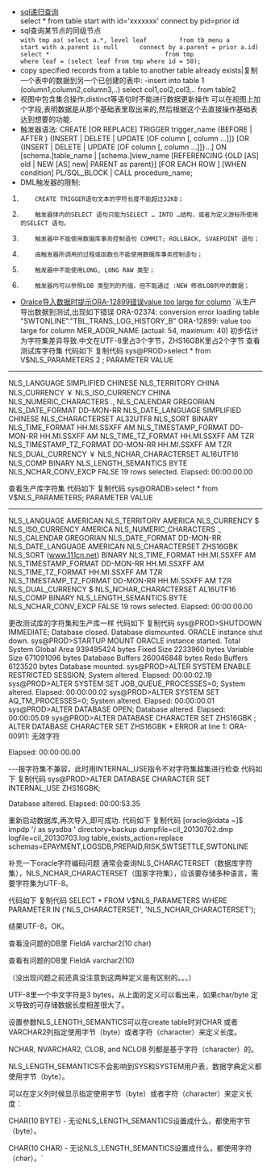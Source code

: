- [sql递归查询](http://www.cnblogs.com/linjiqin/archive/2013/06/24/3152674.html)<br>
select * from table start with id='xxxxxxx' connect by pid=prior id
- sql查询某节点的同级节点<br>
` with tmp as(
      select a.*, level leaf        
      from tb_menu a                
      start with a.parent is null     
      connect by a.parent = prior a.id)
select *                               
from tmp                             
where leaf = (select leaf from tmp where id = 50); `
- copy specified records from a table to another table already exists|复制一个表中的数据到另一个已创建的表中:
-insert into table 1 (column1,column2,column3,..) select col1,col2,col3,.. from table2 
- 视图中包含集合操作,distinct等语句时不能进行数据更新操作
可以在视图上加个字段,表明数据是从那个基础表里取出来的,然后根据这个去直接操作基础表达到想要的功能.
- 触发器语法:
CREATE [OR REPLACE] TRIGGER trigger_name
{BEFORE | AFTER }
{INSERT | DELETE | UPDATE [OF column [, column …]]}
[OR {INSERT | DELETE | UPDATE [OF column [, column …]]}...]
ON [schema.]table_name | [schema.]view_name 
[REFERENCING {OLD [AS] old | NEW [AS] new| PARENT as parent}]
[FOR EACH ROW ]
[WHEN condition]
PL/SQL_BLOCK | CALL procedure_name;
- DML触发器的限制:
1.         CREATE TRIGGER语句文本的字符长度不能超过32KB；

2.         触发器体内的SELECT 语句只能为SELECT … INTO …结构，或者为定义游标所使用的SELECT 语句。

3.         触发器中不能使用数据库事务控制语句 COMMIT; ROLLBACK, SVAEPOINT 语句；

4.         由触发器所调用的过程或函数也不能使用数据库事务控制语句；

5.         触发器中不能使用LONG, LONG RAW 类型；
6.         触发器内可以参照LOB 类型列的列值，但不能通过 :NEW 修改LOB列中的数据；
- [ Oralce导入数据时提示ORA-12899错误value too large for column](http://blog.csdn.net/lyb3290/article/details/53758884) 
      `从生产导出数据到测试,出现如下错误
ORA-02374: conversion error loading table "SWTONLINE"."TBL_TRANS_LOG_HISTORY_B"
 ORA-12899: value too large for column MER_ADDR_NAME (actual: 54, maximum: 40)
初步估计为字符集差异导致.中文在UTF-8里占3个字节，ZHS16GBK里占2个字节
查看测试库字符集
 代码如下 复制代码
sys@PROD>select * from V$NLS_PARAMETERS
   2  ;
PARAMETER                                                        VALUE
 ---------------------------------------------------------------- ----------------------------------------
 NLS_LANGUAGE                                                     SIMPLIFIED CHINESE
 NLS_TERRITORY                                                    CHINA
 NLS_CURRENCY                                                     ￥
NLS_ISO_CURRENCY                                                 CHINA
 NLS_NUMERIC_CHARACTERS                                           .,
 NLS_CALENDAR                                                     GREGORIAN
 NLS_DATE_FORMAT                                                  DD-MON-RR
 NLS_DATE_LANGUAGE                                                SIMPLIFIED CHINESE
 NLS_CHARACTERSET                                                 AL32UTF8
 NLS_SORT                                                         BINARY
 NLS_TIME_FORMAT                                                  HH.MI.SSXFF AM
 NLS_TIMESTAMP_FORMAT                                             DD-MON-RR HH.MI.SSXFF AM
 NLS_TIME_TZ_FORMAT                                               HH.MI.SSXFF AM TZR
 NLS_TIMESTAMP_TZ_FORMAT                                          DD-MON-RR HH.MI.SSXFF AM TZR
 NLS_DUAL_CURRENCY                                                ￥
NLS_NCHAR_CHARACTERSET                                           AL16UTF16
 NLS_COMP                                                         BINARY
 NLS_LENGTH_SEMANTICS                                             BYTE
 NLS_NCHAR_CONV_EXCP                                              FALSE
19 rows selected.
Elapsed: 00:00:00.00
 
查看生产库字符集
 代码如下 复制代码
sys@ORADB>select * from V$NLS_PARAMETERS;
PARAMETER                                                        VALUE
 ---------------------------------------------------------------- ----------------------------------------
 NLS_LANGUAGE                                                     AMERICAN
 NLS_TERRITORY                                                    AMERICA
 NLS_CURRENCY                                                     $
 NLS_ISO_CURRENCY                                                 AMERICA
 NLS_NUMERIC_CHARACTERS                                           .,
 NLS_CALENDAR                                                     GREGORIAN
 NLS_DATE_FORMAT                                                  DD-MON-RR
 NLS_DATE_LANGUAGE                                                AMERICAN
 NLS_CHARACTERSET                                                 ZHS16GBK
 NLS_SORT                               (www.111cn.net)                          BINARY
 NLS_TIME_FORMAT                                                  HH.MI.SSXFF AM
 NLS_TIMESTAMP_FORMAT                                             DD-MON-RR HH.MI.SSXFF AM
 NLS_TIME_TZ_FORMAT                                               HH.MI.SSXFF AM TZR
 NLS_TIMESTAMP_TZ_FORMAT                                          DD-MON-RR HH.MI.SSXFF AM TZR
 NLS_DUAL_CURRENCY                                                $
 NLS_NCHAR_CHARACTERSET                                           AL16UTF16
 NLS_COMP                                                         BINARY
 NLS_LENGTH_SEMANTICS                                             BYTE
 NLS_NCHAR_CONV_EXCP                                              FALSE
19 rows selected.
Elapsed: 00:00:00.00
 
更改测试库的字符集和生产库一样
 代码如下 复制代码
sys@PROD>SHUTDOWN IMMEDIATE;
 Database closed.
 Database dismounted.
 ORACLE instance shut down.
 sys@PROD>STARTUP MOUNT
 ORACLE instance started.
Total System Global Area  939495424 bytes
 Fixed Size                  2233960 bytes
 Variable Size             671091096 bytes
 Database Buffers          260046848 bytes
 Redo Buffers                6123520 bytes
 Database mounted.
 sys@PROD>ALTER SYSTEM ENABLE RESTRICTED SESSION;
System altered.
Elapsed: 00:00:02.19
 sys@PROD>ALTER SYSTEM SET JOB_QUEUE_PROCESSES=0;
System altered.
Elapsed: 00:00:00.02
 sys@PROD>ALTER SYSTEM SET AQ_TM_PROCESSES=0;
System altered.
Elapsed: 00:00:00.01
 sys@PROD>ALTER DATABASE OPEN;
Database altered.
Elapsed: 00:00:05.09
 sys@PROD>ALTER DATABASE ﻿CHARACTER SET ZHS16GBK ;
 ALTER DATABASE ﻿CHARACTER SET ZHS16GBK
                *
 ERROR at line 1:
 ORA-00911: 无效字符

Elapsed: 00:00:00.00
 
---报字符集不兼容，此时用INTERNAL_USE指令不对字符集超集进行检查
 代码如下 复制代码
sys@PROD>ALTER DATABASE CHARACTER SET INTERNAL_USE ZHS16GBK;

 Database altered.
Elapsed: 00:00:53.35
 
重新启动数据库,再次导入,即可成功.
 代码如下 复制代码
[oracle@idata ~]$  impdp  '/ as sysdba ' directory=backup dumpfile=cil_20130702.dmp logfile=cil_20130703.log table_exists_action=replace schemas=EPAYMENT,LOGSDB,PREPAID,RISK,SWTSETTLE,SWTONLINE
 
补充一下oracle字符编码问题
通常会查询NLS_CHARACTERSET（数据库字符集），NLS_NCHAR_CHARACTERSET（国家字符集），应该要存储多种语言，需要字符集为UTF-8。
 
 代码如下 复制代码 
SELECT * FROM V$NLS_PARAMETERS WHERE PARAMETER IN ('NLS_CHARACTERSET', 'NLS_NCHAR_CHARACTERSET');
 
 
结果UTF-8，OK。
 
查看没问题的DB里 FieldA varchar2(10 char)
  
查看有问题的DB里 FieldA varchar2(10)
  
（没出现问题之前还真没注意到这两种定义是有区别的。。。）
 
UTF-8里一个中文字符是3 bytes，从上面的定义可以看出来，如果char/byte 定义导致的可存储数据长度相差很大了。
 
设置参数NLS_LENGTH_SEMANTICS可以在create table时对CHAR 或者VARCHAR2列指定使用字节（byte）或者字符（character）来定义长度。
 
NCHAR, NVARCHAR2, CLOB, and NCLOB 列都是基于字符（character）的。
 
NLS_LENGTH_SEMANTICS不会影响到SYS和SYSTEM用户表，数据字典定义都使用字节（byte）。
 
可以在定义列时候显示指定使用字节（byte）或者字符（character）来定义长度：
 
CHAR(10 BYTE)  - 无论NLS_LENGTH_SEMANTICS设置成什么，都使用字节（byte）。
 
CHAR(10 CHAR) - 无论NLS_LENGTH_SEMANTICS设置成什么，都使用字符（char）。`
